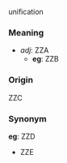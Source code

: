 unification
### Meaning
+ _adj_: ZZA
    + __eg__: ZZB

### Origin

ZZC

### Synonym

__eg__: ZZD

+ ZZE


